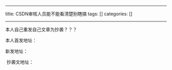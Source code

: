 
--- 
title:  CSDN审核人员能不能看清楚别瞎搞 
tags: []
categories: [] 

---
本人自己重发自己文章为抄袭？？？

本人首发地址：

新发地址：

<img src="https://img-blog.csdnimg.cn/5c79f5f891b2443db9c316fb44d09959.png" alt=""> 抄袭文地址：
